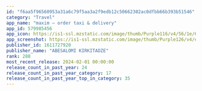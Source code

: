 ```yaml
---
id: "f6aa5f96560953a31a6c79f5aa3a2f9edb12c50662302ac0dfbb66b393b51546"
category: "Travel"
app_name: "maxim — order taxi & delivery"
app_id: 579985456
app_icon: https://is1-ssl.mzstatic.com/image/thumb/Purple116/v4/56/1e/6f/561e6f39-db34-07b9-6ede-bb4e3eb7ed75/AppIcon-0-0-1x_U007emarketing-0-0-0-7-0-0-sRGB-0-0-0-GLES2_U002c0-512MB-85-220-0-0.png/1024x1024bb.png
app_screenshot: https://is1-ssl.mzstatic.com/image/thumb/Purple126/v4/e1/77/5e/e1775eb1-8414-58dc-0491-e44944ad0df4/6087f008-ebd2-459b-8483-d9e9d703f90a_EN_Appstore_1242x2688_1.png/1242x2688bb.png
publisher_id: 1611727920
publisher_name: "ABESALOMI KIRKITADZE"
rank: 288
most_recent_release: 2024-02-01 00:00:00
release_count_in_past_year: 24
release_count_in_past_year_category: 17
release_count_in_past_year_top_in_category: 35
---
```

